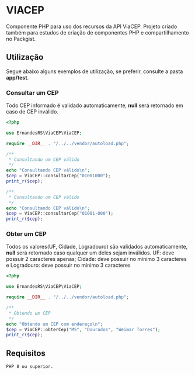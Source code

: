 # VIACEP
Componente PHP para uso dos recursos da API ViaCEP. Projeto criado também para estudos de criação de componentes PHP e compartilhamento no Packgist.

## Utilização
Segue abaixo alguns exemplos de utilização, se preferir, consulte a pasta **app/test**.

### Consultar um CEP
Todo CEP informado é validado automaticamente, **null** será retornado em caso de CEP inválido.

```php
<?php

use ErnandesRS\ViaCEP\ViaCEP;

require __DIR__ . "/../../vendor/autoload.php";

/**
 * Consultando um CEP válido
 */
echo "Consultando CEP válido\n";
$cep = ViaCEP::consultarCep("01001000");
print_r($cep);

/**
 * Consultando um CEP válido
 */
echo "Consultando CEP válido\n";
$cep = ViaCEP::consultarCep("01001-000");
print_r($cep);
```

### Obter um CEP
Todos os valores(UF, Cidade, Logradouro) são validados automaticamente, **null** será retornado caso qualquer um deles sejam inválidos.
    UF: deve possuir 2 caracteres apenas;
    Cidade: deve possuir no mínimo 3 caracteres e
    Logradouro: deve possuir no mínimo 3 caracteres

```php
<?php

use ErnandesRS\ViaCEP\ViaCEP;

require __DIR__ . "/../../vendor/autoload.php";

/**
 * Obtendo um CEP
 */
echo "Obtendo um CEP com endereço\n";
$cep = ViaCEP::obterCep("MS", "Dourados", "Weimar Torres");
print_r($cep);

```

## Requisitos
    PHP 8 ou superior.